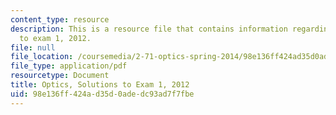 ```yaml
---
content_type: resource
description: This is a resource file that contains information regarding optics solutions
  to exam 1, 2012.
file: null
file_location: /coursemedia/2-71-optics-spring-2014/98e136ff424ad35d0adedc93ad7f7fbe_MIT2_71S14_s12_quiz1_sols.pdf
file_type: application/pdf
resourcetype: Document
title: Optics, Solutions to Exam 1, 2012
uid: 98e136ff-424a-d35d-0ade-dc93ad7f7fbe
---
```

